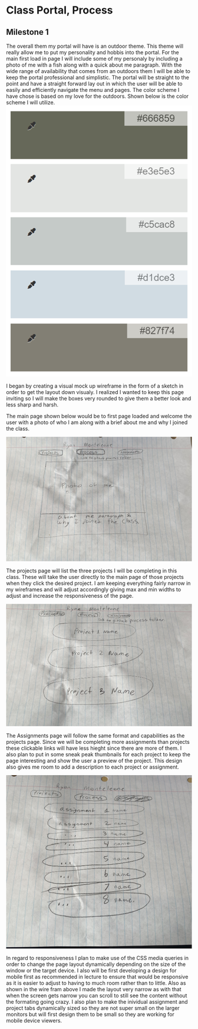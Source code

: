 # Class Portal, Process
## Milestone 1

The overall them my portal will have is an outdoor theme. This theme will really allow me to put my personality and hobbis into the portal. For the main first load in page I will include some of my personaly by including a photo of me with a fish along with a quick about me paragraph. With the wide range of availability that comes from an outdoors them I will be able to keep the portal professional and simplistic. The portal will be straight to the point and have a straight forward lay out in which the user will be able to easily and efficiently navigate the menu and pages. The color scheme I have chose is based on my love for the outdoors. Shown below is the color scheme I will utilize.
![Color Palette](ColorPalette.png "Color Palette")

I began by creating a visual mock up wireframe in the form of a sketch in order to get the layout down visualy. I realized I wanted to keep this page inviting so I will make the boxes very rounded to give them a better look and less sharp and harsh.

The main page shown below would be to first page loaded and welcome the user with a photo of who I am along with a brief about me and why I joined the class.

![Home Page](Homepage.jpg "Home Page")

The projects page will list the three projects I will be completing in this class. These will take the user directly to the main page of those projects when they click the desired project. I am keeping everything fairly narrow in my wireframes and will adjust accordingly giving max and min widths to adjust and increase the responsiveness of the page.

![Project Page](projectsPage.jpg "Project Page")

The Assignments page will follow the same format and capabilities as the projects page. Since we will be completing more assignments than projects these clickable links will have less hieght since there are more of them. I also plan to put in some sneak peak thumbnails for each project to keep the page interesting and show the user a preview of the project. This design also gives me room to add a description to each project or assignment.

![Assignments Page](assignmentsPage.jpg "Assignments Page")

In regard to responsiveness I plan to make use of the CSS media queries in order to change the page layout dynamically depending on the size of the window or the target device. I also will be first developing a design for mobile first as recommended in lecture to ensure that would be responsive as it is easier to adjust to having to much room rather than to little. Also as shown in the wire fram above I made the layout very narrow as with that when the screen gets narrow you can scroll to still see the content without the formating going crazy. I also plan to make the inividual assignment and project tabs dynamically sized so they are not super small on the larger monitors but will first design them to be small so they are working for mobile device viewers.
